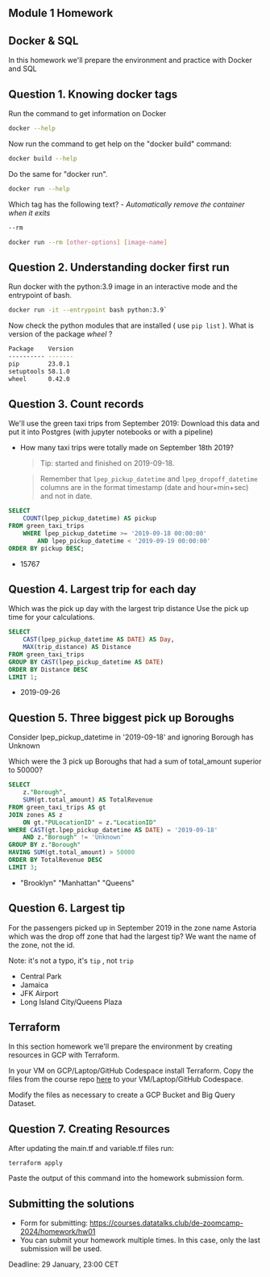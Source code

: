 ## Module 1 Homework

## Docker & SQL

In this homework we'll prepare the environment 
and practice with Docker and SQL


## Question 1. Knowing docker tags

Run the command to get information on Docker 
```bash 
docker --help
```

Now run the command to get help on the "docker build" command:
```bash
docker build --help
```

Do the same for "docker run".

```bash
docker run --help
```

Which tag has the following text? - *Automatically remove the container when it exits* 

```bash
--rm
```

```bash
docker run --rm [other-options] [image-name]
```

## Question 2. Understanding docker first run 

Run docker with the python:3.9 image in an interactive mode and the entrypoint of bash.

```bash
docker run -it --entrypoint bash python:3.9`
```
Now check the python modules that are installed ( use ```pip list``` ). 
What is version of the package *wheel* ?

```bash
Package    Version
---------- -------
pip        23.0.1
setuptools 58.1.0
wheel      0.42.0
```

## Question 3. Count records 

We'll use the green taxi trips from September 2019:
Download this data and put it into Postgres (with jupyter notebooks or with a pipeline)
 - How many taxi trips were totally made on September 18th 2019?
    > Tip: started and finished on 2019-09-18.
   
    > Remember that `lpep_pickup_datetime` and `lpep_dropoff_datetime` columns are in the format timestamp (date and hour+min+sec) and not in date.
```sql
SELECT
	COUNT(lpep_pickup_datetime) AS pickup
FROM green_taxi_trips
	WHERE lpep_pickup_datetime >= '2019-09-18 00:00:00'
		AND lpep_pickup_datetime < '2019-09-19 00:00:00'
ORDER BY pickup DESC;
```

- 15767

## Question 4. Largest trip for each day

Which was the pick up day with the largest trip distance
Use the pick up time for your calculations.
```sql
SELECT 
	CAST(lpep_pickup_datetime AS DATE) AS Day,
	MAX(trip_distance) AS Distance
FROM green_taxi_trips
GROUP BY CAST(lpep_pickup_datetime AS DATE)
ORDER BY Distance DESC
LIMIT 1;
```
- 2019-09-26

## Question 5. Three biggest pick up Boroughs

Consider lpep_pickup_datetime in '2019-09-18' and ignoring Borough has Unknown

Which were the 3 pick up Boroughs that had a sum of total_amount superior to 50000?

```SQL
SELECT 
    z."Borough",
    SUM(gt.total_amount) AS TotalRevenue
FROM green_taxi_trips AS gt
JOIN zones AS z
    ON gt."PULocationID" = z."LocationID"
WHERE CAST(gt.lpep_pickup_datetime AS DATE) = '2019-09-18'
    AND z."Borough" != 'Unknown'
GROUP BY z."Borough"
HAVING SUM(gt.total_amount) > 50000
ORDER BY TotalRevenue DESC
LIMIT 3;
```
- "Brooklyn" "Manhattan" "Queens"



## Question 6. Largest tip

For the passengers picked up in September 2019 in the zone name Astoria which was the drop off zone that had the largest tip?
We want the name of the zone, not the id.

Note: it's not a typo, it's `tip` , not `trip`

- Central Park
- Jamaica
- JFK Airport
- Long Island City/Queens Plaza



## Terraform

In this section homework we'll prepare the environment by creating resources in GCP with Terraform.

In your VM on GCP/Laptop/GitHub Codespace install Terraform. 
Copy the files from the course repo
[here](https://github.com/DataTalksClub/data-engineering-zoomcamp/tree/main/01-docker-terraform/1_terraform_gcp/terraform) to your VM/Laptop/GitHub Codespace.

Modify the files as necessary to create a GCP Bucket and Big Query Dataset.


## Question 7. Creating Resources

After updating the main.tf and variable.tf files run:

```
terraform apply
```

Paste the output of this command into the homework submission form.


## Submitting the solutions

* Form for submitting: https://courses.datatalks.club/de-zoomcamp-2024/homework/hw01
* You can submit your homework multiple times. In this case, only the last submission will be used. 

Deadline: 29 January, 23:00 CET
